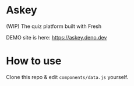 # Askey

(WIP) The quiz platform built with Fresh

DEMO site is here: https://askey.deno.dev

# How to use

Clone this repo & edit `components/data.js` yourself.
